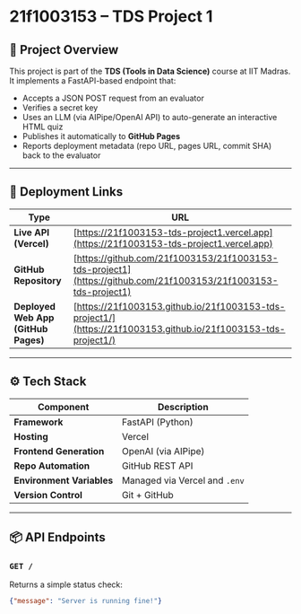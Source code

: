 # 21f1003153 – TDS Project 1

## 🎯 Project Overview
This project is part of the **TDS (Tools in Data Science)** course at IIT Madras.  
It implements a FastAPI-based endpoint that:

- Accepts a JSON POST request from an evaluator  
- Verifies a secret key  
- Uses an LLM (via AIPipe/OpenAI API) to auto-generate an interactive HTML quiz  
- Publishes it automatically to **GitHub Pages**  
- Reports deployment metadata (repo URL, pages URL, commit SHA) back to the evaluator  

---

## 🚀 Deployment Links
| Type | URL |
|------|-----|
| **Live API (Vercel)** | [https://21f1003153-tds-project1.vercel.app](https://21f1003153-tds-project1.vercel.app) |
| **GitHub Repository** | [https://github.com/21f1003153/21f1003153-tds-project1](https://github.com/21f1003153/21f1003153-tds-project1) |
| **Deployed Web App (GitHub Pages)** | [https://21f1003153.github.io/21f1003153-tds-project1/](https://21f1003153.github.io/21f1003153-tds-project1/) |

---

## ⚙️ Tech Stack
| Component | Description |
|------------|-------------|
| **Framework** | FastAPI (Python) |
| **Hosting** | Vercel |
| **Frontend Generation** | OpenAI (via AIPipe) |
| **Repo Automation** | GitHub REST API |
| **Environment Variables** | Managed via Vercel and `.env` |
| **Version Control** | Git + GitHub |

---

## 📦 API Endpoints

### `GET /`
Returns a simple status check:
```json
{"message": "Server is running fine!"}
